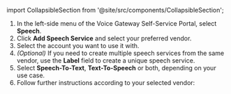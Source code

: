 import CollapsibleSection from '@site/src/components/CollapsibleSection';

1. In the left-side menu of the Voice Gateway Self-Service Portal, select **Speech**.
2. Click **Add Speech Service** and select your preferred vendor.
3. Select the account you want to use it with. 
4. _(Optional)_ If you need to create multiple speech services from the same vendor, use the **Label** field to create a unique speech service.
5. Select **Speech-To-Text**, **Text-To-Speech** or both, depending on your use case.
6. Follow further instructions according to your selected vendor: